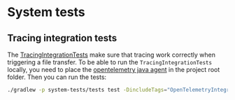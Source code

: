 # System tests

## Tracing integration tests

The [TracingIntegrationTests](./tests/src/test/java/org/eclipse/dataspaceconnector/system/tests/local/FileTransferIntegrationTest.java) make sure that tracing work correctly when triggering a file transfer.
To be able to run the `TracingIntegrationTests` locally, you need to place the [opentelemetry java agent](https://github.com/open-telemetry/opentelemetry-java-instrumentation/releases/download/v1.12.0/opentelemetry-javaagent.jar) in the project root folder.
Then you can run the tests:
```bash
./gradlew -p system-tests/tests test -DincludeTags="OpenTelemetryIntegrationTest"
```
